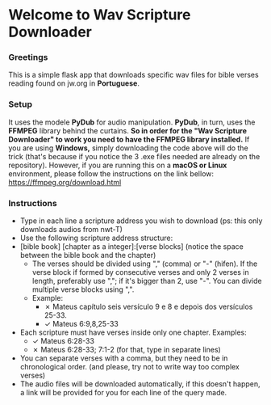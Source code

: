 # Welcome to Wav Scripture Downloader

### Greetings
This is a simple flask app that downloads specific wav files for bible verses reading found on jw.org in **Portuguese**.

### Setup
It uses the modele **PyDub** for audio manipulation. **PyDub**, in turn, uses the **FFMPEG** library behind the curtains. **So in order for the __"Wav Scripture Downloader"__ to work you need to have the FFMPEG library installed.** If you are using **Windows,** simply downloading the code above will do the trick (that's because if you notice the 3 .exe files needed are already on the repository). However, if you are running this on a **macOS or Linux** environment, please follow the instructions on the link bellow: https://ffmpeg.org/download.html

### Instructions
- Type in each line a scripture address you wish to download
(ps: this only downloads audios from nwt-T)
- Use the following scripture address structure:
- [bible book] [chapter as a integer]:[verse blocks] (notice the space between the bible book and the chapter)
  - The verses should be divided using "," (comma) or "-" (hifen). If the verse block if formed by consecutive verses and only 2 verses in length, preferably use ","; if it's bigger than 2, use "-". You can divide multiple verse blocks using ",". 
  - Example:
    - ✗ Mateus capítulo seis versículo 9 e 8 e depois dos versículos 25-33. 
    - ✓ Mateus 6:9,8,25-33
- Each scripture must have verses inside only one chapter. Examples:
  - ✓ Mateus 6:28-33 
  - ✗ Mateus 6:28-33; 7:1-2 (for that, type in separate lines)
- You can separate verses with a comma, but they need to be in chronological order.
(and please, try not to write way too complex verses)
- The audio files will be downloaded automatically, if this doesn't happen, a link will be provided for you for each line of the query made.
